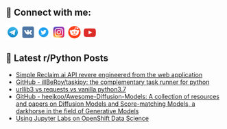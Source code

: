 ## 🔎 Connect with me:
[<img src="https://github.com/bullbesh/bullbesh/blob/main/images/Telegram.png" width="32" height="32" />](https://t.me/bullbesh)
[<img src="https://github.com/bullbesh/bullbesh/blob/main/images/VK.png" width="32" height="32" />](https://vk.com/bullbesh)
[<img src="https://github.com/bullbesh/bullbesh/blob/main/images/Twitter.png" width="32" height="32" />](https://twitter.com/bullbesh1)
[<img src="https://github.com/bullbesh/bullbesh/blob/main/images/Instagram.png" width="32" height="32" />](https://www.instagram.com/bullbesh)
[<img src="https://github.com/bullbesh/bullbesh/blob/main/images/Reddit.png" width="32" height="32" />](https://www.reddit.com/user/bullbesh)
[<img src="https://github.com/bullbesh/bullbesh/blob/main/images/YouTube.png" width="32" height="32" />](https://www.youtube.com/channel/UCtfjRs6uzgq5mfm8S06WTcg)

## 📕 Latest r/Python Posts
<!-- BLOG-POST-LIST:START -->
- [Simple Reclaim.ai API revere engineered from the web application](https://www.reddit.com/r/Python/comments/xzia6r/simple_reclaimai_api_revere_engineered_from_the/)
- [GitHub - illBeRoy/taskipy: the complementary task runner for python](https://www.reddit.com/r/Python/comments/xzi02t/github_illberoytaskipy_the_complementary_task/)
- [urllib3 vs requests vs vanilla python3.7](https://www.reddit.com/r/Python/comments/xzh3eg/urllib3_vs_requests_vs_vanilla_python37/)
- [GitHub - heejkoo/Awesome-Diffusion-Models: A collection of resources and papers on Diffusion Models and Score-matching Models, a darkhorse in the field of Generative Models](https://www.reddit.com/r/Python/comments/xzgy4g/github_heejkooawesomediffusionmodels_a_collection/)
- [Using Jupyter Labs on OpenShift Data Science](https://www.reddit.com/r/Python/comments/xzgahq/using_jupyter_labs_on_openshift_data_science/)
<!-- BLOG-POST-LIST:END -->
